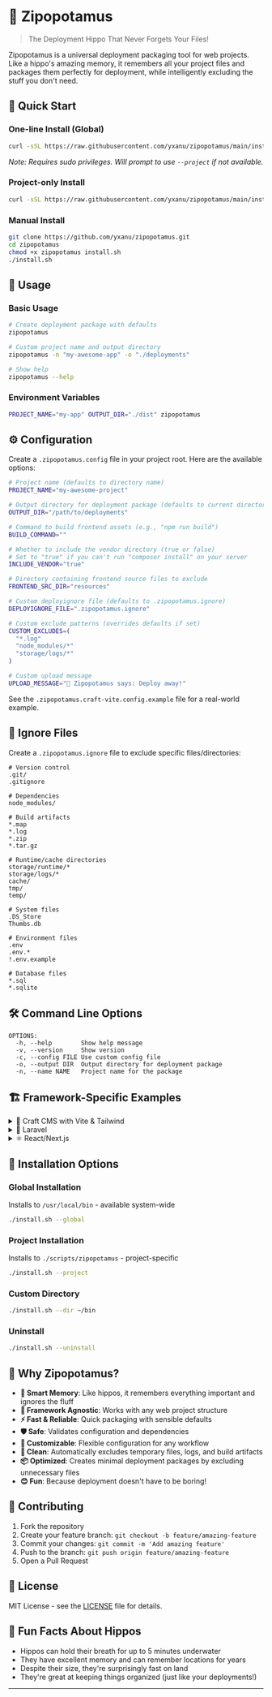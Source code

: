 # 🦛 Zipopotamus

> The Deployment Hippo That Never Forgets Your Files!

Zipopotamus is a universal deployment packaging tool for web projects. Like a hippo's amazing memory, it remembers all your project files and packages them perfectly for deployment, while intelligently excluding the stuff you don't need.

## 🚀 Quick Start

### One-line Install (Global)
```bash
curl -sSL https://raw.githubusercontent.com/yxanu/zipopotamus/main/install.sh | bash
```
*Note: Requires sudo privileges. Will prompt to use `--project` if not available.*

### Project-only Install
```bash
curl -sSL https://raw.githubusercontent.com/yxanu/zipopotamus/main/install.sh | bash -s -- --project
```

### Manual Install
```bash
git clone https://github.com/yxanu/zipopotamus.git
cd zipopotamus
chmod +x zipopotamus install.sh
./install.sh
```

## 🦛 Usage

### Basic Usage
```bash
# Create deployment package with defaults
zipopotamus

# Custom project name and output directory
zipopotamus -n "my-awesome-app" -o "./deployments"

# Show help
zipopotamus --help
```

### Environment Variables
```bash
PROJECT_NAME="my-app" OUTPUT_DIR="./dist" zipopotamus
```

## ⚙️ Configuration

Create a `.zipopotamus.config` file in your project root. Here are the available options:

```bash
# Project name (defaults to directory name)
PROJECT_NAME="my-awesome-project"

# Output directory for deployment package (defaults to current directory)
OUTPUT_DIR="/path/to/deployments"

# Command to build frontend assets (e.g., "npm run build")
BUILD_COMMAND=""

# Whether to include the vendor directory (true or false)
# Set to "true" if you can't run "composer install" on your server
INCLUDE_VENDOR="true"

# Directory containing frontend source files to exclude
FRONTEND_SRC_DIR="resources"

# Custom deployignore file (defaults to .zipopotamus.ignore)
DEPLOYIGNORE_FILE=".zipopotamus.ignore"

# Custom exclude patterns (overrides defaults if set)
CUSTOM_EXCLUDES=(
  "*.log"
  "node_modules/*"
  "storage/logs/*"
)

# Custom upload message
UPLOAD_MESSAGE="🦛 Zipopotamus says: Deploy away!"
```

See the `.zipopotamus.craft-vite.config.example` file for a real-world example.

## 📝 Ignore Files

Create a `.zipopotamus.ignore` file to exclude specific files/directories:

```
# Version control
.git/
.gitignore

# Dependencies
node_modules/

# Build artifacts
*.map
*.log
*.zip
*.tar.gz

# Runtime/cache directories
storage/runtime/*
storage/logs/*
cache/
tmp/
temp/

# System files
.DS_Store
Thumbs.db

# Environment files
.env
.env.*
!.env.example

# Database files
*.sql
*.sqlite
```

## 🛠️ Command Line Options

```
OPTIONS:
  -h, --help        Show help message
  -v, --version     Show version
  -c, --config FILE Use custom config file
  -o, --output DIR  Output directory for deployment package
  -n, --name NAME   Project name for the package
```

## 🏗️ Framework-Specific Examples

<details>
<summary>🎯 Craft CMS with Vite & Tailwind</summary>

This setup is optimized for deploying a Craft CMS project with a modern frontend build process to a managed hosting provider that accepts a zip file.

**`.zipopotamus.config`:**
```bash
# 🦛 Zipopotamus Configuration for Craft CMS + Vite

# Project name
PROJECT_NAME="my-craft-project"

# Output directory for the zip file
OUTPUT_DIR="./dist"

# Build command for Vite and Tailwind
BUILD_COMMAND="npm run build"

# Include the vendor directory since we can't run composer on the server
INCLUDE_VENDOR="true"

# Exclude the frontend source files
FRONTEND_SRC_DIR="resources"
```

**Explanation:**

*   `BUILD_COMMAND="npm run build"`: This will run your Vite build process to compile your assets before packaging.
*   `INCLUDE_VENDOR="true"`: This is important for managed hosting where you can't run `composer install`. It ensures that your PHP dependencies are included in the zip file.
*   `FRONTEND_SRC_DIR="resources"`: This excludes your frontend source files (like your uncompiled CSS and JS) from the production build, keeping your package small.

With this configuration, `zipopotamus` will:
1.  Run `npm run build` to generate your production assets.
2.  Create a zip file that includes your compiled assets and PHP dependencies (`vendor` directory).
3.  Exclude development files and directories, giving you a clean, optimized package for deployment.

</details>

<details>
<summary>🚀 Laravel</summary>

```bash
# .zipopotamus.config
PROJECT_NAME="laravel-app"
BUILD_COMMAND="npm run prod"
INCLUDE_VENDOR="false" # Assuming you run composer install on the server
FRONTEND_SRC_DIR="resources"

CUSTOM_EXCLUDES=(
  "storage/logs/*"
  "storage/framework/cache/*"
  "storage/framework/sessions/*"
  "storage/framework/views/*"
  ".env"
  "tests/*"
)
```
</details>

<details>
<summary>⚛️ React/Next.js</summary>

```bash
# .zipopotamus.config
PROJECT_NAME="react-app"
BUILD_COMMAND="npm run build"
INCLUDE_VENDOR="false"

CUSTOM_EXCLUDES=(
  ".next/*"
  "build/*"
  ".env.local"
  "coverage/*"
)
```
</details>

## 🔧 Installation Options

### Global Installation
Installs to `/usr/local/bin` - available system-wide
```bash
./install.sh --global
```

### Project Installation
Installs to `./scripts/zipopotamus` - project-specific
```bash
./install.sh --project
```

### Custom Directory
```bash
./install.sh --dir ~/bin
```

### Uninstall
```bash
./install.sh --uninstall
```

## 🦛 Why Zipopotamus?

- **🧠 Smart Memory**: Like hippos, it remembers everything important and ignores the fluff
- **🎯 Framework Agnostic**: Works with any web project structure
- **⚡ Fast & Reliable**: Quick packaging with sensible defaults
- **🛡️ Safe**: Validates configuration and dependencies
- **🎨 Customizable**: Flexible configuration for any workflow
- **🧹 Clean**: Automatically excludes temporary files, logs, and build artifacts
- **📦 Optimized**: Creates minimal deployment packages by excluding unnecessary files
- **😊 Fun**: Because deployment doesn't have to be boring!

## 🤝 Contributing

1. Fork the repository
2. Create your feature branch: `git checkout -b feature/amazing-feature`
3. Commit your changes: `git commit -m 'Add amazing feature'`
4. Push to the branch: `git push origin feature/amazing-feature`
5. Open a Pull Request

## 📜 License

MIT License - see the [LICENSE](LICENSE) file for details.

## 🦛 Fun Facts About Hippos

- Hippos can hold their breath for up to 5 minutes underwater
- They have excellent memory and can remember locations for years
- Despite their size, they're surprisingly fast on land
- They're great at keeping things organized (just like your deployments!)

---